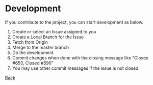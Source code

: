 # Development

If you contribute to the project, you can start development as below.

1. Create or select an Issue assigned to you
2. Create a Local Branch for the Issue
3. Fetch from Origin
4. Merge to the master branch
5. Do the development
6. Commit changes when done with the closing message like "Closes #650, Closed #590"
7. You may use other commit messages if the issue is not closed.



[Back](https://github.com/hmislk/hmis/wiki)
